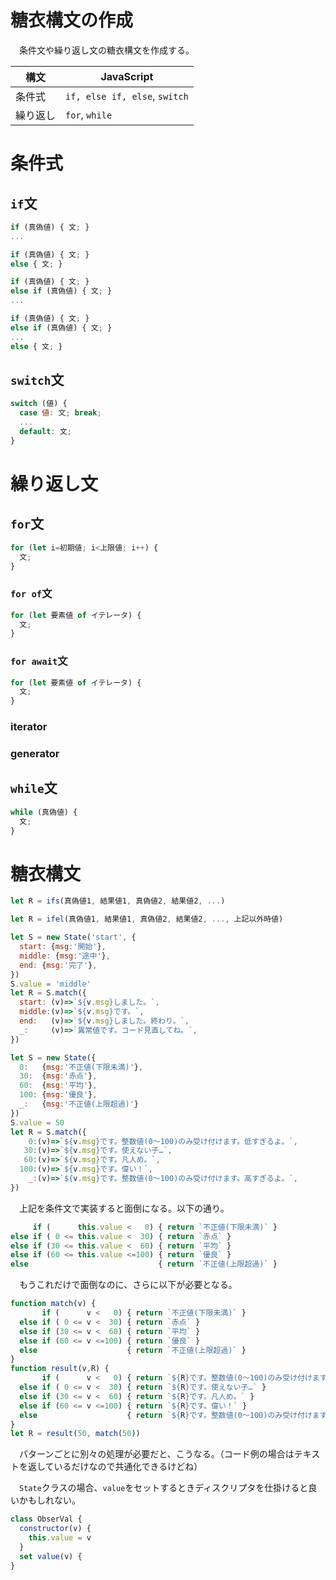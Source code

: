 # 糖衣構文の作成

　条件文や繰り返し文の糖衣構文を作成する。

<!-- more -->

構文|JavaScript
----|----------
条件式|`if, else if, else`, `switch`
繰り返し|`for`, `while`

# 条件式

## `if`文

```javascript
if (真偽値) { 文; }
...
```
```javascript
if (真偽値) { 文; }
else { 文; }
```
```javascript
if (真偽値) { 文; }
else if (真偽値) { 文; }
...
```
```javascript
if (真偽値) { 文; }
else if (真偽値) { 文; }
...
else { 文; }
```

## `switch`文

```javascript
switch (値) {
  case 値: 文; break;
  ...
  default: 文;
}
```

# 繰り返し文

## `for`文

```javascript
for (let i=初期値; i<上限値; i++) {
  文;
}
```

### `for of`文

```javascript
for (let 要素値 of イテレータ) {
  文;
}
```

### `for await`文

```javascript
for (let 要素値 of イテレータ) {
  文;
}
```

### iterator

### generator

## `while`文

```javascript
while (真偽値) {
  文;
}
```


# 糖衣構文

```javascript
let R = ifs(真偽値1, 結果値1, 真偽値2, 結果値2, ...)
```
```javascript
let R = ifel(真偽値1, 結果値1, 真偽値2, 結果値2, ..., 上記以外時値)
```
```javascript
let S = new State('start', {
  start: {msg:'開始'},
  middle: {msg:'途中'},
  end: {msg:'完了'},
})
S.value = 'middle'
let R = S.match({
  start: (v)=>`${v.msg}しました。`,
  middle:(v)=>`${v.msg}です。`,
  end:   (v)=>`${v.msg}しました。終わり。`,
  _:     (v)=>`異常値です。コード見直してね。`,
})
```
```javascript
let S = new State({
  0:   {msg:'不正値(下限未満)'},
  30:  {msg:'赤点'},
  60:  {msg:'平均'},
  100: {msg:'優良'},
  _:   {msg:'不正値(上限超過)'}
})
S.value = 50
let R = S.match({
    0:(v)=>`${v.msg}です。整数値(0〜100)のみ受け付けます。低すぎるよ。`,
   30:(v)=>`${v.msg}です。使えない子…`,
   60:(v)=>`${v.msg}です。凡人め。`,
  100:(v)=>`${v.msg}です。偉い！`,
    _:(v)=>`${v.msg}です。整数値(0〜100)のみ受け付けます。高すぎるよ。`,
})
```

　上記を条件文で実装すると面倒になる。以下の通り。

```javascript
     if (      this.value <   0) { return `不正値(下限未満)` }
else if ( 0 <= this.value <  30) { return `赤点` }
else if (30 <= this.value <  60) { return `平均` }
else if (60 <= this.value <=100) { return `優良` }
else                             { return `不正値(上限超過)` }
```

　もうこれだけで面倒なのに、さらに以下が必要となる。

```javascript
function match(v) {
       if (      v <   0) { return `不正値(下限未満)` }
  else if ( 0 <= v <  30) { return `赤点` }
  else if (30 <= v <  60) { return `平均` }
  else if (60 <= v <=100) { return `優良` }
  else                    { return `不正値(上限超過)` }
}
function result(v,R) {
       if (      v <   0) { return `${R}です。整数値(0〜100)のみ受け付けます。低すぎるよ。` }
  else if ( 0 <= v <  30) { return `${R}です。使えない子…` }
  else if (30 <= v <  60) { return `${R}です。凡人め。` }
  else if (60 <= v <=100) { return `${R}です。偉い！` }
  else                    { return `${R}です。整数値(0〜100)のみ受け付けます。高すぎるよ。` }
}
let R = result(50, match(50))
```

　パターンごとに別々の処理が必要だと、こうなる。（コード例の場合はテキストを返しているだけなので共通化できるけどね）


　`State`クラスの場合、`value`をセットするときディスクリプタを仕掛けると良いかもしれない。

```javascript
class ObserVal {
  constructor(v) {
    this.value = v
  }
  set value(v) { 
}
```

